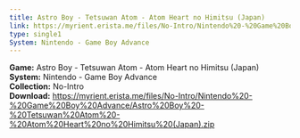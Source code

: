 ```yaml
---
title: Astro Boy - Tetsuwan Atom - Atom Heart no Himitsu (Japan)
link: https://myrient.erista.me/files/No-Intro/Nintendo%20-%20Game%20Boy%20Advance/Astro%20Boy%20-%20Tetsuwan%20Atom%20-%20Atom%20Heart%20no%20Himitsu%20(Japan).zip
type: single1
System: Nintendo - Game Boy Advance
---
```

<b>Game:</b> Astro Boy - Tetsuwan Atom - Atom Heart no Himitsu (Japan)<br>
<b>System:</b> Nintendo - Game Boy Advance<br>
<b>Collection:</b> No-Intro<br>
<b>Download:</b> https://myrient.erista.me/files/No-Intro/Nintendo%20-%20Game%20Boy%20Advance/Astro%20Boy%20-%20Tetsuwan%20Atom%20-%20Atom%20Heart%20no%20Himitsu%20(Japan).zip